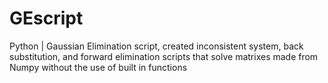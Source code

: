 # GEscript
Python | Gaussian Elimination script, created inconsistent system, back substitution, and forward elimination scripts that solve matrixes made from Numpy without the use of built in functions

